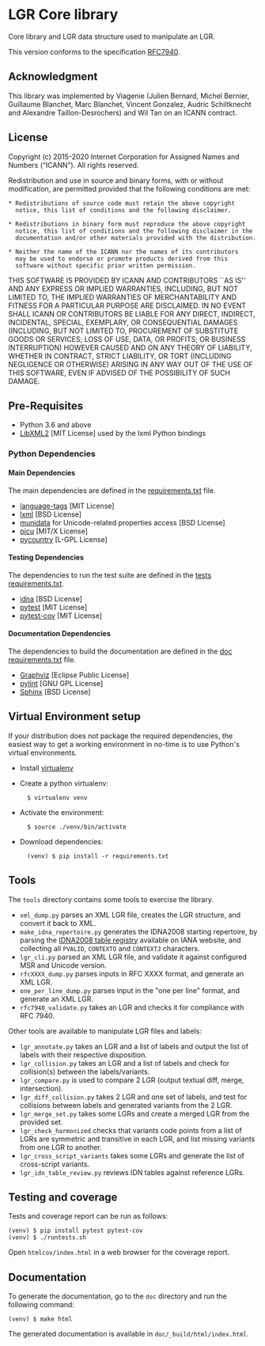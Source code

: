 # LGR Core library

Core library and LGR data structure used to manipulate an LGR.

This version conforms to the specification [RFC7940](https://www.rfc-editor.org/rfc/rfc7940.txt).

## Acknowledgment

This library was implemented by Viagenie (Julien Bernard, Michel Bernier, Guillaume Blanchet,
Marc Blanchet, Vincent Gonzalez, Audric Schiltknecht and Alexandre Taillon-Desrochers) 
and Wil Tan on an ICANN contract.



## License

Copyright (c) 2015-2020 Internet Corporation for Assigned Names and
Numbers (“ICANN”). All rights reserved.

Redistribution and use in source and binary forms, with or without
modification, are permitted provided that the following conditions are met:

    * Redistributions of source code must retain the above copyright
      notice, this list of conditions and the following disclaimer.

    * Redistributions in binary form must reproduce the above copyright
      notice, this list of conditions and the following disclaimer in the
      documentation and/or other materials provided with the distribution.

    * Neither the name of the ICANN nor the names of its contributors
      may be used to endorse or promote products derived from this
      software without specific prior written permission.

THIS SOFTWARE IS PROVIDED BY ICANN AND CONTRIBUTORS ``AS IS'' AND ANY
EXPRESS OR IMPLIED WARRANTIES, INCLUDING, BUT NOT LIMITED TO, THE
IMPLIED WARRANTIES OF MERCHANTABILITY AND FITNESS FOR A PARTICULAR
PURPOSE ARE DISCLAIMED. IN NO EVENT SHALL ICANN OR CONTRIBUTORS BE
LIABLE FOR ANY DIRECT, INDIRECT, INCIDENTAL, SPECIAL, EXEMPLARY, OR
CONSEQUENTIAL DAMAGES (INCLUDING, BUT NOT LIMITED TO, PROCUREMENT OF
SUBSTITUTE GOODS OR SERVICES; LOSS OF USE, DATA, OR PROFITS; OR BUSINESS
INTERRUPTION) HOWEVER CAUSED AND ON ANY THEORY OF LIABILITY, WHETHER IN
CONTRACT, STRICT LIABILITY, OR TORT (INCLUDING NEGLIGENCE OR OTHERWISE)
ARISING IN ANY WAY OUT OF THE USE OF THIS SOFTWARE, EVEN IF ADVISED OF
THE POSSIBILITY OF SUCH DAMAGE.

## Pre-Requisites

* Python 3.6 and above
* [LibXML2](http://www.xmlsoft.org/) [MIT License] used by the lxml Python bindings

### Python Dependencies

#### Main Dependencies

The main dependencies are defined in the [requirements.txt](requirements.txt) file.

* [language-tags](https://github.com/OnroerendErfgoed/language-tags) [MIT License]
* [lxml](http://lxml.de/) [BSD License]
* [munidata](https://github.com/icann/munidata) for Unicode-related properties access [BSD License]
* [picu](https://pypi.python.org/pypi/picu) [MIT/X License]
* [pycountry](https://github.com/flyingcircusio/pycountry) [L-GPL License]

#### Testing Dependencies

The dependencies to run the test suite are defined in the [tests requirements.txt](tests/requirements.txt).

* [idna](https://github.com/kjd/idna) [BSD License]
* [pytest](https://docs.pytest.org/en/stable/) [MIT License]
* [pytest-cov](https://pytest-cov.readthedocs.io/en/latest/) [MIT License]

#### Documentation Dependencies

The dependencies to build the documentation are defined in the [doc requirements.txt](doc/requirements.txt) file.

* [Graphviz](http://www.graphviz.org/) [Eclipse Public License]
* [pylint](https://pylint.pycqa.org/en/latest/index.html) [GNU GPL License]
* [Sphinx](https://www.sphinx-doc.org/en/master/) [BSD License]

## Virtual Environment setup

If your distribution does not package the required dependencies, the easiest way
to get a working environment in no-time is to use Python's virtual environments.

* Install [virtualenv](https://github.com/pypa/virtualenv)
* Create a python virtualenv:

		$ virtualenv venv

* Activate the environment:

		$ source ./venv/bin/activate

* Download dependencies:

		(venv) $ pip install -r requirements.txt

## Tools

The `tools` directory contains some tools to exercise the library.

* `xml_dump.py` parses an XML LGR file, creates the LGR structure, and convert
  it back to XML.
* `make_idna_repertoire.py` generates the IDNA2008 starting repertoire, by
  parsing the [IDNA2008 table registry](http://www.iana.org/assignments/idna-tables/idna-tables.xhtml)
  available on IANA website, and collecting all `PVALID`, `CONTEXTO` and `CONTEXTJ` characters.
* `lgr_cli.py` parsed an XML LGR file, and validate it against configured MSR
  and Unicode version.
* `rfcXXXX_dump.py` parses inputs in RFC XXXX format, and generate an XML LGR.
* `one_per_line_dump.py` parses input in the "one per line" format, and generate an XML LGR.
* `rfc7940_validate.py` takes an LGR and checks it for compliance with RFC 7940.

Other tools are available to manipulate LGR files and labels:
* `lgr_annotate.py` takes an LGR and a list of labels and output
  the list of labels with their respective disposition.
* `lgr_collision.py` takes an LGR and a list of labels and check
  for collision(s) between the labels/variants.
* `lgr_compare.py` is used to compare 2 LGR (output textual diff, merge, intersection).
* `lgr_diff_collision.py` takes 2 LGR and one set of labels,
  and test for collisions between labels and generated variants from the 2 LGR.
* `lgr_merge_set.py` takes some LGRs and create a merged LGR from the provided set.
* `lgr_check_harmonized` checks that variants code points from a list of LGRs are symmetric and transitive in each LGR,
  and list missing variants from one LGR to another.
* `lgr_cross_script_variants` takes some LGRs and generate the list of cross-script variants.
* `lgr_idn_table_review.py` reviews IDN tables against reference LGRs.

## Testing and coverage

Tests and coverage report can be run as follows:

	(venv) $ pip install pytest pytest-cov
	(venv) $ ./runtests.sh

Open `htmlcov/index.html` in a web browser for the coverage report.

## Documentation

To generate the documentation, go to the `doc` directory and run the following command:

	(venv) $ make html

The generated documentation is available in `doc/_build/html/index.html`.
